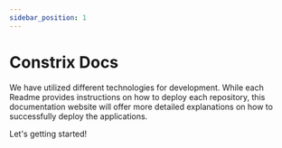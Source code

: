 ```yaml
---
sidebar_position: 1
---
```


# Constrix Docs

We have utilized different technologies for development. While each Readme provides instructions on how to deploy each repository, this documentation website will offer more detailed explanations on how to successfully deploy the applications.


Let's getting started!